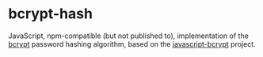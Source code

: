# bcrypt-hash

JavaScript, npm-compatible (but not published to), implementation of the
[bcrypt](https://en.wikipedia.org/wiki/Bcrypt) password hashing algorithm,
based on the [javascript-bcrypt](https://github.com/nevins-b/javascript-bcrypt)
project.
